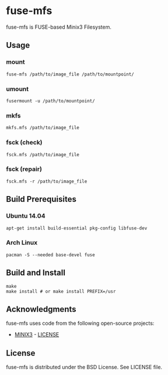 # fuse-mfs

fuse-mfs is FUSE-based Minix3 Filesystem.

## Usage

### mount

```
fuse-mfs /path/to/image_file /path/to/mountpoint/
```

### umount

```
fusermount -u /path/to/mountpoint/
```

### mkfs

```
mkfs.mfs /path/to/image_file
```

### fsck (check)

```
fsck.mfs /path/to/image_file
```

### fsck (repair)

```
fsck.mfs -r /path/to/image_file
```

## Build Prerequisites

### Ubuntu 14.04

```
apt-get install build-essential pkg-config libfuse-dev
```

### Arch Linux

```
pacman -S --needed base-devel fuse
```

## Build and Install

```
make
make install # or make install PREFIX=/usr
```

## Acknowledgments

fuse-mfs uses code from the following open-source projects:

* [MINIX3](http://www.minix3.org/) - [LICENSE](http://git.minix3.org/index.cgi?p=minix.git;a=blob_plain;f=LICENSE;hb=HEAD)

## License

fuse-mfs is distributed under the BSD License.
See LICENSE file.
